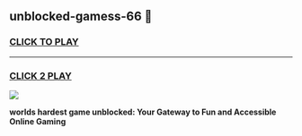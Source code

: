 
## unblocked-gamess-66 👋
<h3>
<a href="https://premium.freeplayer.one?title=unblocked-gamess-66&ref=14F">CLICK TO PLAY</a></h3>
<hr>

<h3>
<a href="https://premium.freeplayer.one?title=unblocked-gamess-66&ref=14F">CLICK 2 PLAY</a>
  
</h3>

<a href="https://premium.freeplayer.one?title=unblocked-gamess-66&ref=12F/"><img src="https://clearcache.store/games.png"></a>


**worlds hardest game unblocked: Your Gateway to Fun and Accessible Online Gaming**

